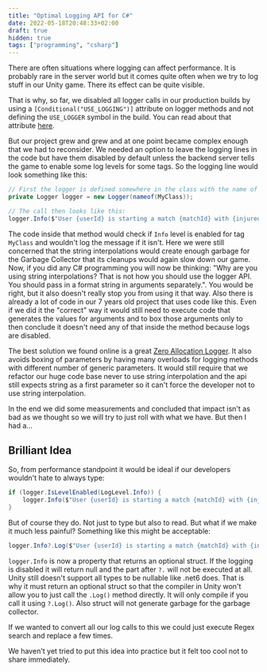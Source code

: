 ```yaml
---
title: "Optimal Logging API for C#"
date: 2022-05-18T20:48:33+02:00
draft: true
hidden: true
tags: ["programming", "csharp"]
---
```


There are often situations where logging can affect performance. It is probably rare in the server world but it comes quite often when we try to log stuff in our Unity game. There its effect can be quite visible.

That is why, so far, we disabled all logger calls in our production builds by using a `[Conditional("USE_LOGGING")]` attribute on logger methods and not defining the `USE_LOGGER` symbol in the build. You can read about that attribute [here](https://docs.microsoft.com/en-us/dotnet/api/system.diagnostics.conditionalattribute?view=net-6.0).

But our project grew and grew and at one point became complex enough that we had to reconsider. We needed an option to leave the logging lines in the code but have them disabled by default unless the backend server tells the game to enable some log levels for some tags. So the logging line would look something like this:

```cs
// First the logger is defined somewhere in the class with the name of the class as the tag:
private Logger logger = new Logger(nameof(MyClass));

// The call then looks like this:
logger.Info($"User {userId} is starting a match {matchId} with {injuredNum} injured players.");
```

The code inside that method would check if `Info` level is enabled for tag `MyClass` and wouldn't log
the message if it isn't. Here we were still concerned that the string interpolations would create enough garbage for the Garbage Collector that its cleanups would again slow down our game. Now, if you did any C# programming you will now be thinking: "Why are you using string interpolations? That is not how you should use the logger API. You should pass in a format string in arguments separately.". You would be right, but it also doesn't really stop you from using it that way. Also there is already a lot of code in our 7 years old project that uses code like this. Even if we did it the "correct" way it would still need to execute code that generates the values for arguments and to box those arguments only to then conclude it doesn't need any of that inside the method because logs are disabled.

The best solution we found online is a great [Zero Allocation Logger](https://github.com/Cysharp/ZLogger/). It also avoids boxing of parameters by having many overloads for logging methods with different number of generic parameters. It would still require that we refactor our huge code base never to use string interpolation and the api still expects string as a first parameter so it can't force the developer not to use string interpolation.

In the end we did some measurements and concluded that impact isn't as bad as we thought so we will try to just roll with what we have. But then I had a...

## Brilliant Idea

So, from performance standpoint it would be ideal if our developers wouldn't hate to always type:

```cs
if (logger.IsLevelEnabled(LogLevel.Info)) {
    logger.Info($"User {userId} is starting a match {matchId} with {injuredNum} injured players.");
}
```

But of course they do. Not just to type but also to read. But what if we make it much less painful? Something like this might be acceptable:


```cs
logger.Info?.Log($"User {userId} is starting a match {matchId} with {injuredNum} injured players.");
```

`logger.Info` is now a property that returns an optional struct. If the logging is disabled it will return null and the part after `?.` will not be executed at all. Unity still doesn't support all types to be nullable like .net6 does. That is why it must return an optional struct so that the compiler in Unity won't allow you to just call the `.Log()` method directly. It will only compile if you call it using `?.Log()`. Also struct will not
generate garbage for the garbage collector.

If we wanted to convert all our log calls to this we could just execute Regex search and replace a few times.

We haven't yet tried to put this idea into practice but it felt too cool not to share immediately.